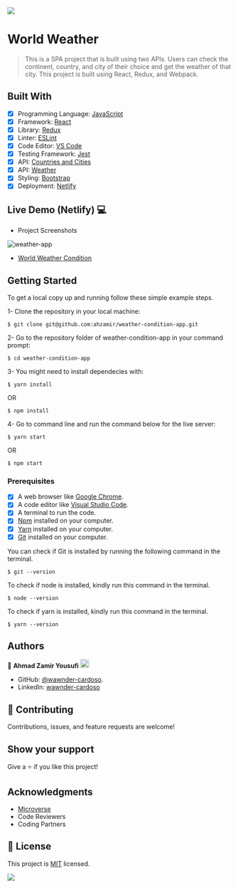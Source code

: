 ![](https://img.shields.io/badge/Microverse-blueviolet)

# World Weather

> This is a SPA project that is built using two APIs. Users can check the continent, country, and city of their choice and get the weather of that city. This project is built using React, Redux, and Webpack.


## Built With 

- [x] Programming Language: [JavaScript](https://www.javascript.com/)
- [x] Framework: [React](https://reactjs.org/)
- [x] Library: [Redux](https://redux.js.org/)
- [x] Linter: [ESLint](https://eslint.org/)
- [x] Code Editor: [VS Code](https://code.visualstudio.com/)
- [x] Testing Framework: [Jest](https://jestjs.io/)
- [x] API: [Countries and Cities](https://documenter.getpostman.com/view/1134062/T1LJjU52?version=latest#fec5b515-b5e1-41c5-8ab4-2cc49bec7694)
- [x] API: [Weather](https://openweathermap.org/api)
- [x] Styling: [Bootstrap](https://getbootstrap.com/)
- [x] Deployment: [Netlify](https://www.netlify.com/)

## Live Demo (Netlify) 💻

- Project Screenshots

![weather-app](https://user-images.githubusercontent.com/96838030/215270549-366c8189-e493-4a81-87fc-37c292099857.png)

- [World Weather Condition](https://gregarious-pavlova-aaa751.netlify.app/)

## Getting Started

To get a local copy up and running follow these simple example steps.

1- Clone the repository in your local machine:
```
$ git clone git@github.com:ahzamir/weather-condition-app.git
```

2- Go to the repository folder of weather-condition-app in your command prompt:
```
$ cd weather-condition-app
```

3- You might need to install dependecies with:
```
$ yarn install
```
OR
```
$ npm install
```

4- Go to command line and run the command below for the live server:
```
$ yarn start
```
OR
```
$ npm start
```

### Prerequisites

- [x] A web browser like [Google Chrome](https://www.google.com/chrome/).
- [x] A code editor like [Visual Studio Code](https://code.visualstudio.com/).
- [x] A terminal to run the code.
- [x] [Npm](https://www.npmjs.com/) installed on your computer.
- [x] [Yarn](https://yarnpkg.com/) installed on your computer.
- [x] [Git](https://git-scm.com/) installed on your computer.

You can check if Git is installed by running the following command in the terminal.
```
$ git --version
```

To check if node is installed, kindly run this command in the terminal.
```
$ node --version
```

To check if yarn is installed, kindly run this command in the terminal.
```
$ yarn --version
```

## Authors

👤 **Ahmad Zamir Yousufi** <img src="https://emojis.slackmojis.com/emojis/images/1531849430/4246/blob-sunglasses.gif?1531849430" width="20"/>

- GitHub: [@wawnder-cardoso](https://github.com/wander-cardoso).
- LinkedIn: [wawnder-cardoso](https://www.linkedin.com/in/wander-cardoso-4ba28114b/)

## 🤝 Contributing

Contributions, issues, and feature requests are welcome!



## Show your support

Give a ⭐️ if you like this project!

## Acknowledgments

- [Microverse](https://www.microverse.org/)
- Code Reviewers
- Coding Partners

## 📝 License

This project is [MIT](./MIT.md) licensed.

![](https://img.shields.io/badge/Microverse-blueviolet)
